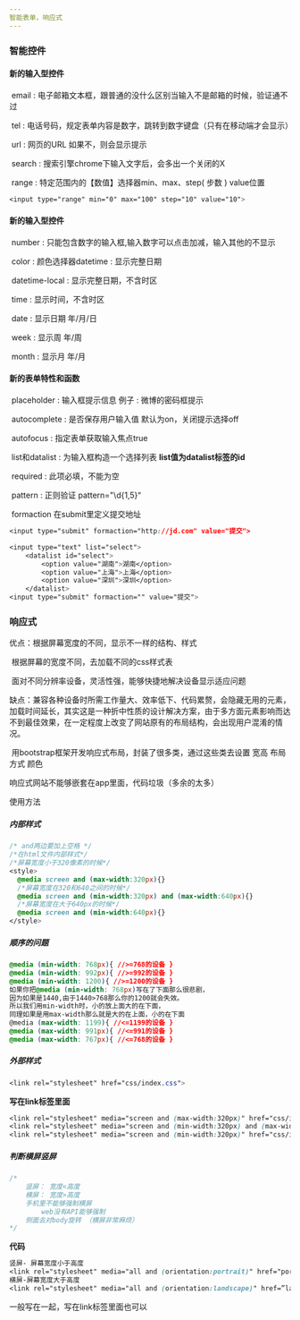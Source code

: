 ```yaml
---
智能表单，响应式
---
```


### 智能控件

#### 新的输入型控件

​    email  :  电子邮箱文本框，跟普通的没什么区别当输入不是邮箱的时候，验证通不过

​    tel   :   电话号码，规定表单内容是数字，跳转到数字键盘（只有在移动端才会显示）

​    url   :   网页的URL 如果不，则会显示提示

​    search  :  搜索引擎chrome下输入文字后，会多出一个关闭的X

​    range  :  特定范围内的【数值】选择器min、max、step( 步数 ) value位置

```css
<input type="range" min="0" max="100" step="10" value="10">
```

#### 新的输入型控件

​    number  :  只能包含数字的输入框,输入数字可以点击加减，输入其他的不显示

​    color  :  颜色选择器datetime  :  显示完整日期

​    datetime-local  :  显示完整日期，不含时区

​    time  :  显示时间，不含时区

​    date  :    显示日期       年/月/日

​    week  :  显示周         年/周

​    month  :  显示月         年/月

#### 新的表单特性和函数

​    placeholder  :  输入框提示信息   例子 :  微博的密码框提示

​    autocomplete  :  是否保存用户输入值    默认为on，关闭提示选择off

​    autofocus  :  指定表单获取输入焦点true

​    list和datalist  :  为输入框构造一个选择列表    **list值为datalist标签的id**

​    required  :  此项必填，不能为空

​    pattern :     正则验证  pattern="\d{1,5}“

​    formaction 在submit里定义提交地址

```css
<input type="submit" formaction="http://jd.com" value="提交">
```

```css
<input type="text" list="select">
    <datalist id="select">
        <option value="湖南">湖南</option>
        <option value="上海">上海</option>
        <option value="深圳">深圳</option>
    </datalist>
<input type="submit" formaction="" value="提交">
```

### 响应式

优点：根据屏幕宽度的不同，显示不一样的结构、样式

​    根据屏幕的宽度不同，去加载不同的css样式表

​    面对不同分辨率设备，灵活性强，能够快捷地解决设备显示适应问题

缺点：兼容各种设备时所需工作量大、效率低下、代码累赘，会隐藏无用的元素，加载时间延长，其实这是一种折中性质的设计解决方案，由于多方面元素影响而达不到最佳效果，在一定程度上改变了网站原有的布局结构，会出现用户混淆的情况。

​    用bootstrap框架开发响应式布局，封装了很多类，通过这些类去设置 宽高 布局方式 颜色

响应式网站不能够嵌套在app里面，代码垃圾（多余的太多）

使用方法

##### 内部样式

```css
/* and两边要加上空格 */
/*在html文件内部样式*/
/*屏幕宽度小于320像素的时候*/
<style>
  @media screen and (max-width:320px){}
  /*屏幕宽度在320和640之间的时候*/
  @media screen and (min-width:320px) and (max-width:640px){}
  /*屏幕宽度在大于640px的时候*/
  @media screen and (min-width:640px){}
</style>
```

##### 顺序的问题

```css
@media (min-width: 768px){ //>=768的设备 }
@media (min-width: 992px){ //>=992的设备 }
@media (min-width: 1200){ //>=1200的设备 }
如果你把@media (min-width: 768px)写在了下面那么很悲剧，
因为如果是1440,由于1440>768那么你的1200就会失效。
所以我们用min-width时，小的放上面大的在下面，
同理如果是用max-width那么就是大的在上面，小的在下面
@media (max-width: 1199){ //<=1199的设备 }
@media (max-width: 991px){ //<=991的设备 }
@media (max-width: 767px){ //<=768的设备 }
```

##### 外部样式

```css
<link rel="stylesheet" href="css/index.css">
```

**写在link标签里面**

```css
<link rel="stylesheet" media="screen and (max-width:320px)" href="css/index.css">
<link rel="stylesheet" media="screen and (min-width:320px) and (max-width:640px)" href="css/index.css">
<link rel="stylesheet" media="screen and (min-width:320px)" href="css/index.css">
```

##### 判断横屏竖屏

```css
/*
    竖屏： 宽度<高度
    横屏： 宽度>高度
    手机里不能够强制横屏
        web没有API能够强制
    侧面去对body旋转 （横屏非常麻烦）
*/
```

**代码**

```css
竖屏- 屏幕宽度小于高度
<link rel="stylesheet" media="all and (orientation:portrait)" href="portrait.css">
横屏-屏幕宽度大于高度
<link rel="stylesheet" media="all and (orientation:landscape)" href=”landscape.css">
```

一般写在一起，写在link标签里面也可以